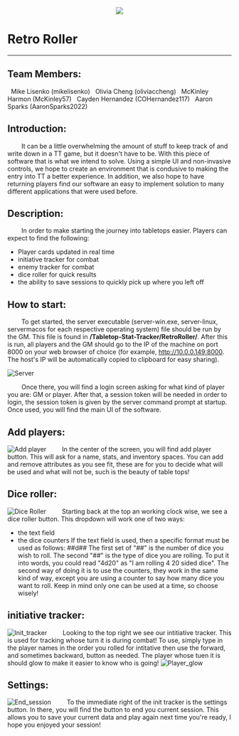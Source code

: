 <p align="center">
    <img src="RetroRoller/web/images/dndLogo.png">
</p>

# Retro Roller
---

## Team Members:
&nbsp; Mike Lisenko (mikelisenko)
&nbsp; Olivia Cheng (oliviaccheng)
&nbsp; McKinley Harmon (McKinley57)
&nbsp; Cayden Hernandez (COHernandez117)
&nbsp; Aaron Sparks (AaronSparks2022)

## Introduction:
&nbsp; &nbsp; &nbsp; &nbsp; It can be a little overwhelming the amount of stuff to keep track of and write down in a TT game, but it doesn't have to be. With this piece of software that is what we intend to solve. Using a simple UI and non-invasive controls, we hope to create an environment that is condusive to making the entry into TT a better experience. In addition, we also hope to have returning players find our software an easy to implement solution to many different applications that were used before.

## Description:
&nbsp; &nbsp; &nbsp; &nbsp; In order to make starting the journey into tabletops easier. Players can expect to find the following:
- Player cards updated in real time
- initiative tracker for combat
- enemy tracker for combat
- dice roller for quick results
- the ability to save sessions to quickly pick up where you left off

## How to start:
&nbsp; &nbsp; &nbsp; &nbsp; To get started, the server executable (server-win.exe, server-linux, servermacos for each respective operating system) file should be run by the GM. This file is found in **/Tabletop-Stat-Tracker/RetroRoller/**. After this is run, all players and the GM should go to the IP of the machine on port 8000 on your web browser of choice (for example, http://10.0.0.149:8000. The host's IP will be automatically copied to clipboard for easy sharing). 

![Server](exImg/ServerLauncher.png)

&nbsp; &nbsp; &nbsp; &nbsp; Once there, you will find a login screen asking for what kind of player you are: GM or player. After that, a session token will be needed in order to login, the session token is given by the server command prompt at startup. Once used, you will find the main UI of the software.

## Add players:
![Add player](exImg/Add_player.png)
&nbsp; &nbsp; &nbsp; &nbsp; In the center of the screen, you will find add player button. This will ask for a name, stats, and inventory spaces. You can add and remove attributes as you see fit, these are for you to decide what will be used and what will not be, such is the beauty of table tops!

## Dice roller:
![Dice Roller](exImg/Dice_roller.png)
&nbsp; &nbsp; &nbsp; &nbsp; Starting back at the top an working clock wise, we see a dice roller button. This dropdown will work one of two ways:
- the text field 
- the dice counters
If the text field is used, then a specific format must be used as follows:
##d##
The first set of "##" is the number of dice you wish to roll. The second "##" is the type of dice you are rolling. To put it into words, you could read "4d20" as "I am rolling 4 20 sided dice". The second way of doing it is to use the counters, they work in the same kind of way, except you are using a counter to say how many dice you want to roll. Keep in mind only one can be used at a time, so choose wisely!

## initiative tracker:
![Init_tracker](exImg/Init_tarcker.png)
&nbsp; &nbsp; &nbsp; &nbsp; Looking to the top right we see our intitiative tracker. This is used for tracking whose turn it is during combat! To use, simply type in the player names in the order you rolled for intitative then use the forward, and sometimes backward, button as needed. The player whose tuen it is should glow to make it easier to know who is going!
![Player_glow](exImg/Player_glow.png)

## Settings:
![End_session](exImg/End_session.png)
&nbsp; &nbsp; &nbsp; &nbsp; To the immediate right of the init tracker is the settings button. In there, you will find the button to end you current session. This allows you to save your current data and play again next time you're ready, I hope you enjoyed your session!
